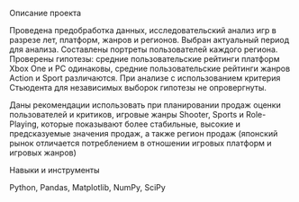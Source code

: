Описание проекта

Проведена предобработка данных, исследовательский анализ игр в разрезе лет, платформ, жанров и регионов. Выбран актуальный период для анализа. Составлены портреты пользователей каждого региона. Проверены гипотезы: средние пользовательские рейтинги платформ Xbox One и PC одинаковы, средние пользовательские рейтинги жанров Action и Sport различаются. При анализе с использованием критерия Стьюдента для независимых выборок гипотезы не опровергнуты.

Даны рекомендации использовать при планировании продаж оценки пользователей и критиков, игровые жанры Shooter, Sports и Role-Playing, которые показывают более стабильные, высокие и предсказуемые значения продаж, а также регион продаж (японский рынок отличается потреблением в отношении игровых платформ и игровых жанров)

Навыки и инструменты

Python, Pandas, Matplotlib, NumPy, SciPy

